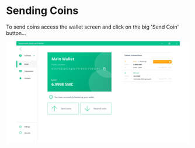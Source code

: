 # Sending Coins

To send coins access the wallet screen and click on the big 'Send Coin' button...

![](images/main_wallet.png)
